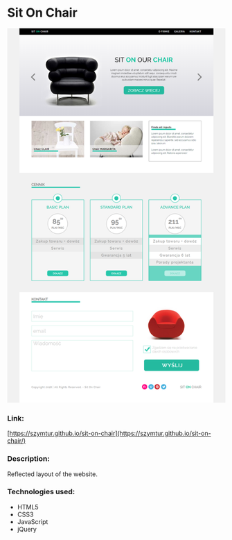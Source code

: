 # Sit On Chair

![](layout/layout.png)

### Link:
[https://szymtur.github.io/sit-on-chair](https://szymtur.github.io/sit-on-chair/)

### Description:
Reflected layout of the website.

### Technologies used:
- HTML5
- CSS3
- JavaScript
- jQuery